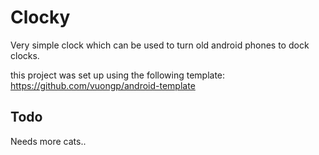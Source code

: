 # Clocky

Very simple clock which can be used to turn old android phones to dock clocks.

this project was set up using the following template: https://github.com/vuongp/android-template

## Todo
Needs more cats..